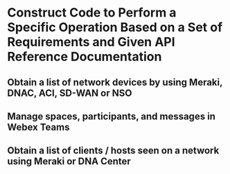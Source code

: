 # Construct Code to Perform a Specific Operation Based on a Set of Requirements and Given API Reference Documentation

## Obtain a list of network devices by using Meraki, DNAC, ACI, SD-WAN or NSO


## Manage spaces, participants, and messages in Webex Teams


## Obtain a list of clients / hosts seen on a network using Meraki or DNA Center
